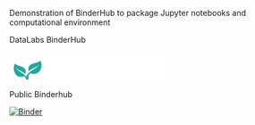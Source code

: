 Demonstration of BinderHub to package Jupyter notebooks and computational environment

DataLabs BinderHub

[![Binder](./datalabs.png)](http://a663890c9e96540cfb89060cc130bd0f-1737678065.eu-west-1.elb.amazonaws.com/v2/gh/digsci/binder-collab/master?filepath=collab.ipynb)

Public Binderhub

[![Binder](https://mybinder.org/badge_logo.svg)](https://mybinder.org/v2/gh/digsci/binder-collab/master?filepath=collab.ipynb)


